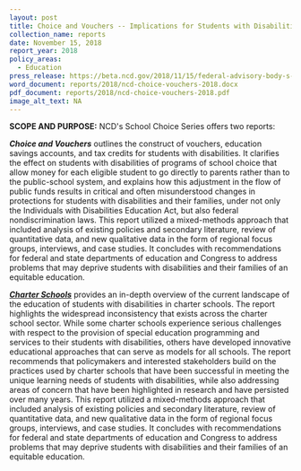 ```yaml
---
layout: post
title: Choice and Vouchers -- Implications for Students with Disabilities
collection_name: reports
date: November 15, 2018
report_year: 2018
policy_areas:
  - Education
press_release: https://beta.ncd.gov/2018/11/15/federal-advisory-body-s-new-report-series-focuses-on-charter-schools-and-school-choice-vouchers/
word_document: reports/2018/ncd-choice-vouchers-2018.docx
pdf_document: reports/2018/ncd-choice-vouchers-2018.pdf
image_alt_text: NA
---
```

**S﻿COPE AND PURPOSE:**
NCD's School Choice Series offers two reports:

***Choice and Vouchers*** outlines the construct of vouchers, education savings accounts, and tax credits for students with disabilities. It clarifies the effect on students with disabilities of programs of school choice that allow money for each eligible student to go directly to parents rather than to the public-school system, and explains how this adjustment in the flow of public funds results in critical and often misunderstood changes in protections for students with disabilities and their families, under not only the Individuals with Disabilities Education Act, but also federal nondiscrimination laws. This report utilized a mixed-methods approach that included analysis of existing policies and secondary literature, review of quantitative data, and new qualitative data in the form of regional focus groups, interviews, and case studies. It concludes with recommendations for federal and state departments of education and Congress to address problems that may deprive students with disabilities and their families of an equitable education.

***[Charter Schools](https://www.ncd.gov/report/charter-schools-implications-for-students-with-disabilities/)*** provides an in-depth overview of the current landscape of the education of students with disabilities in charter schools. The report highlights the widespread inconsistency that exists across the charter school sector. While some charter schools experience serious challenges with respect to the provision of special education programming and services to their students with disabilities, others have developed innovative educational approaches that can serve as models for all schools. The report recommends that policymakers and interested stakeholders build on the practices used by charter schools that have been successful in meeting the unique learning needs of students with disabilities, while also addressing areas of concern that have been highlighted in research and have persisted over many years. This report utilized a mixed-methods approach that included analysis of existing policies and secondary literature, review of quantitative data, and new qualitative data in the form of regional focus groups, interviews, and case studies. It concludes with recommendations for federal and state departments of education and Congress to address problems that may deprive students with disabilities and their families of an equitable education.